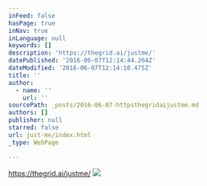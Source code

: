 ```yaml
---
inFeed: false
hasPage: true
inNav: true
inLanguage: null
keywords: []
description: 'https://thegrid.ai/justme/'
datePublished: '2016-06-07T12:14:44.264Z'
dateModified: '2016-06-07T12:14:10.475Z'
title: ''
author:
  - name: ''
    url: ''
sourcePath: _posts/2016-06-07-httpsthegridaijustme.md
authors: []
publisher: null
starred: false
url: just-me/index.html
_type: WebPage

---
```

https://thegrid.ai/justme/
![](https://the-grid-user-content.s3-us-west-2.amazonaws.com/451582b7-8df2-417e-bf06-72f23580353d.png)